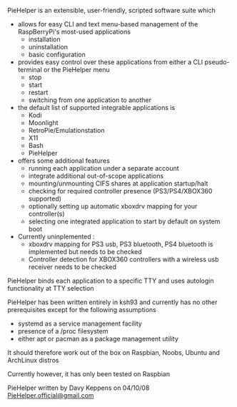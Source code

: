 PieHelper is an extensible, user-friendly, scripted software suite which

* allows for easy CLI and text menu-based management of the RaspBerryPi's most-used applications
	- installation
	- uninstallation
	- basic configuration
* provides easy control over these applications from either a CLI pseudo-terminal or the PieHelper menu
	- stop
	- start
	- restart
	- switching from one application to another
* the default list of supported integrable applications is
	- Kodi
	- Moonlight
	- RetroPie/Emulationstation
	- X11
	- Bash
	- PieHelper
* offers some additional features
	- running each application under a separate account
	- integrate additional out-of-scope applications
	- mounting/unmounting CIFS shares at application startup/halt
	- checking for required controller presence (PS3/PS4/XBOX360 supported)
	- optionally setting up automatic xboxdrv mapping for your controller(s)
	- selecting one integrated application to start by default on system boot
* Currently uninplemented :
	- xboxdrv mapping for PS3 usb, PS3 bluetooth, PS4 bluetooth is implemented but needs to be checked
	- Controller detection for XBOX360 controllers with a wireless usb receiver needs to be checked

PieHelper binds each application to a specific TTY and uses autologin functionality at TTY selection 

PieHelper has been written entirely in ksh93 and currently has no other prerequisites
except for the following assumptions 

* systemd as a service management facility
* presence of a /proc filesystem
* either apt or pacman as a package management utility

It should therefore work out of the box on Raspbian, Noobs, Ubuntu and ArchLinux distros 

Currently however, it has only been tested on Raspbian

PieHelper written by Davy Keppens on 04/10/08
PieHelper.official@gmail.com
